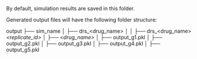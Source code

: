 By default, simulation results are saved in this folder.

Generated output files will have the following folder structure:

output
├── sim_name
│   ├── drs_<drug_name>
│   │   ├── drs_<drug_name>_<replicate_id>
│           ├── <drug_name>_<dose>
│               ├── output_g1.pkl
│               ├── output_g2.pkl
│               ├── output_g3.pkl
│               ├── output_g4.pkl
│               ├── output_g5.pkl
